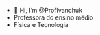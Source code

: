 - 👋 Hi, I’m @ProfIvanchuk
- Professora do ensino médio
- Física e Tecnologia

<!---
ProfIvanchuk/ProfIvanchuk is a ✨ special ✨ repository because its `README.md` (this file) appears on your GitHub profile.
You can click the Preview link to take a look at your changes.
--->

